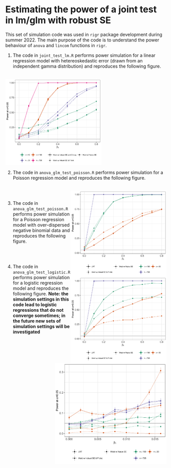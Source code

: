 # Estimating the power of a joint test in lm/glm with robust SE

This set of simulation code was used in `rigr` package development during summer 2022. The main purpose of the code is to understand the power behaviour of `anova` and `lincom` functions in `rigr`.

1. The code in `joint_test_lm.R` performs power simulation for a linear regression model with hetereoskedastic error (drawn from an independent gamma distribution) and reproduces the following figure.

<br>
<img src="./lm_hetero_anova_power.png" align="center" width="300px"/>
<br>

2. The code in `anova_glm_test_poisson.R` performs power simulation for a Poisson regression model and reproduces the following figure.

<br>
<img src="./glm_poisson_anova_power.png" align="right" width="300px"/>
<br>

3. The code in `anova_glm_test_poisson.R` performs power simulation for a Poisson regression model with over-dispersed negative binomial data and reproduces the following figure.

<br>
<img src="./glm_negbin_rate_anova_power.png" align="right" width="300px"/>
<br>

4. The code in `anova_glm_test_logistic.R` performs power simulation for a logistic regression model and reproduces the following figure. **Note: the simulation settings in this code lead to logistic regressions that do not converge sometimes; in the future new sets of simulation settings will be investigated**

<br>
<img src="./glm_logistic_anova_power.png" align="right" width="350px"/>
<br>
